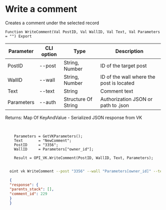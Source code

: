 ﻿---
sidebar_position: 4
---

# Write a comment
 Creates a comment under the selected record



`Function WriteComment(Val PostID, Val WallID, Val Text, Val Parameters = "") Export`

  | Parameter | CLI option | Type | Description |
  |-|-|-|-|
  | PostID | --post | String, Number | ID of the target post |
  | WallID | --wall | String, Number | ID of the wall where the post is located |
  | Text | --text | String | Comment text |
  | Parameters | --auth | Structure Of String | Authorization JSON or path to .json |

  
  Returns:  Map Of KeyAndValue - Serialized JSON response from VK

<br/>




```bsl title="Code example"
    Parameters = GetVKParameters();
    Text       = "NewComment";
    PostID     = "3356";
    WallID     = Parameters["owner_id"];

    Result = OPI_VK.WriteComment(PostID, WallID, Text, Parameters);
```



```sh title="CLI command example"
    
  oint vk WriteComment --post "3356" --wall "Parameters[owner_id]" --text %text% --auth "GetVKParameters()"

```

```json title="Result"
  {
  "response": {
  "parents_stack": [],
  "comment_id": 229
  }
  }

```
